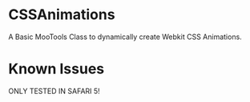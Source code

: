 CSSAnimations
===========

A Basic MooTools Class to dynamically create Webkit CSS Animations.

Known Issues
===========
ONLY TESTED IN SAFARI 5!